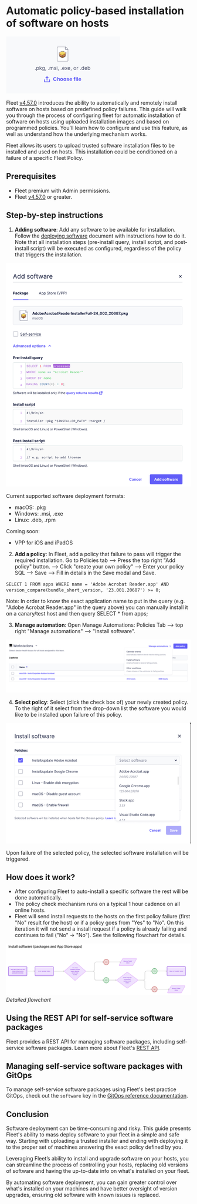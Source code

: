# Automatic policy-based installation of software on hosts

![Top Image](../website/assets/images/articles/automatic-software-install-top-image.png)

Fleet [v4.57.0](https://github.com/fleetdm/fleet/releases/tag/fleet-v4.57.0) introduces the ability to automatically and remotely install software on hosts based on predefined policy failures. This guide will walk you through the process of configuring fleet for automatic installation of software on hosts using uploaded installation images and based on programmed policies.  You'll learn how to configure and use this feature, as well as understand how the underlying mechanism works.

Fleet allows its users to upload trusted software installation files to be installed and used on hosts. This installation could be conditioned on a failure of a specific Fleet Policy.

## Prerequisites

* Fleet premium with Admin permissions.
* Fleet [v4.57.0](https://github.com/fleetdm/fleet/releases/tag/fleet-v4.57.0) or greater.

## Step-by-step instructions

1. **Adding software**: Add any software to be available for installation. Follow the [deploying software](https://fleetdm.com/guides/deploy-security-agents) document with instructions how to do it. Note that all installation steps (pre-install query, install script, and post-install script) will be executed as configured, regardless of the policy that triggers the installation.


![Add software](../website/assets/images/articles/automatic-software-install-add-software.png)

Current supported software deployment formats:
- macOS: .pkg
- Windows: .msi, .exe
- Linux: .deb, .rpm

Coming soon:
- VPP for iOS and iPadOS

2. **Add a policy**: In Fleet, add a policy that failure to pass will trigger the required installation. Go to Policies tab --> Press the top right "Add policy" button. --> Click "create your own policy" --> Enter your policy SQL --> Save --> Fill in details in the Save modal and Save.

```
SELECT 1 FROM apps WHERE name = 'Adobe Acrobat Reader.app' AND version_compare(bundle_short_version, '23.001.20687') >= 0;
```

Note: In order to know the exact application name to put in the query (e.g. "Adobe Acrobat Reader.app" in the query above) you can manually install it on a canary/test host and then query SELECT * from apps;


3. **Manage automation**: Open Manage Automations: Policies Tab --> top right "Manage automations" --> "Install software".

![Manage policies](../website/assets/images/articles/automatic-software-install-policies-manage.png)

4. **Select policy**: Select (click the check box of) your newly created policy. To the right of it select from the
   drop-down list the software you would like to be installed upon failure of this policy.

![Install software modal](../website/assets/images/articles/automatic-software-install-install-software.png)

Upon failure of the selected policy, the selected software installation will be triggered.

## How does it work?

* After configuring Fleet to auto-install a specific software the rest will be done automatically.
* The policy check mechanism runs on a typical 1 hour cadence on all online hosts. 
* Fleet will send install requests to the hosts on the first policy failure (first "No" result for the host) or if a policy goes from "Yes" to "No". On this iteration it will not send a install request if a policy is already failing and continues to fail ("No" -> "No"). See the following flowchart for details.

![Flowchart](../website/assets/images/articles/automatic-software-install-workflow.png)
*Detailed flowchart*

## Using the REST API for self-service software packages

Fleet provides a REST API for managing software packages, including self-service software packages.  Learn more about Fleet's [REST API](https://fleetdm.com/docs/rest-api/rest-api#add-team-policy).

## Managing self-service software packages with GitOps

To manage self-service software packages using Fleet's best practice GitOps, check out the `software` key in the [GitOps reference documentation](https://fleetdm.com/docs/configuration/yaml-files#policies).

## Conclusion

Software deployment can be time-consuming and risky. This guide presents Fleet's ability to mass deploy software to your fleet in a simple and safe way. Starting with uploading a trusted installer and ending with deploying it to the proper set of machines answering the exact policy defined by you.

Leveraging Fleet’s ability to install and upgrade software on your hosts, you can streamline the process of controlling your hosts, replacing old versions of software and having the up-to-date info on what's installed on your fleet.

By automating software deployment, you can gain greater control over what's installed on your machines and have better oversight of version upgrades, ensuring old software with known issues is replaced.

<meta name="articleTitle" value="Automatic installation of software on hosts">
<meta name="authorFullName" value="Sharon Katz">
<meta name="authorGitHubUsername" value="sharon-fdm">
<meta name="category" value="guides">
<meta name="publishedOn" value="2024-09-23">
<meta name="articleImageUrl" value="../website/assets/images/articles/automatic-software-install-in-fleet-731x738@2x.png">
<meta name="description" value="A guide to workflows using automatic software installation in Fleet.">
